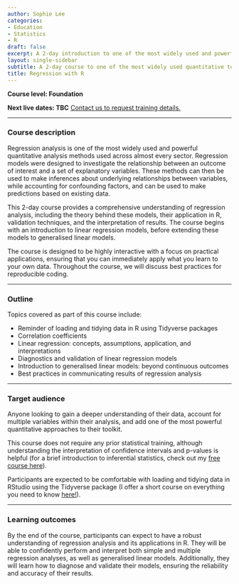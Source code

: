 ```yaml
---
author: Sophie Lee
categories:
- Education
- Statistics
- R
draft: false
excerpt: A 2-day introduction to one of the most widely used and powerful tools in quantitative analysis...regression! A comprehensive introduction to generalised linear models with applications in R.
layout: single-sidebar
subtitle: A 2-day course to one of the most widely used quantitative tools, regression
title: Regression with R
---
```


**Course level: Foundation**

**Next live dates: TBC** [Contact us to request training details.](mailto:sophie.lee@scubedstatistics.co.uk)

--- 

### Course description
Regression analysis is one of the most widely used and powerful quantitative analysis methods used across almost every sector. Regression models were designed to investigate the relationship between an outcome of interest and a set of explanatory variables. These methods can then be used to make inferences about underlying relationships between variables, while accounting for confounding factors, and can be used to make predictions based on existing data.

This 2-day course provides a comprehensive understanding of regression analysis, including the theory behind these models, their application in R, validation techniques, and the interpretation of results. The course begins with an introduction to linear regression models, before extending these models to generalised linear models. 

The course is designed to be highly interactive with a focus on practical applications, ensuring that you can immediately apply what you learn to your own data. Throughout the course, we will discuss best practices for reproducible coding. 

--- 

### Outline
Topics covered as part of this course include:
- Reminder of loading and tidying data in R using Tidyverse packages
- Correlation coefficients 
- Linear regression: concepts, assumptions, application, and interpretations
- Diagnostics and validation of linear regression models
- Introduction to generalised linear models: beyond continuous outcomes
- Best practices in communicating results of regression analysis

---

### Target audience
Anyone looking to gain a deeper understanding of their data, account for multiple variables within their analysis, and add one of the most powerful quantitative approaches to their toolkit. 

This course does not require any prior statistical training, although understanding the interpretation of confidence intervals and p-values is helpful (for a brief introduction to inferential statistics, check out my [free course here](https://equationsofdisease.com/courses/inferential-statistics/)). 

Participants are expected to be comfortable with loading and tidying data in RStudio using the Tidyverse package (I offer a short course on everything you need to know [here!](/courses/intro_r_tidyverse)).

--- 

### Learning outcomes

By the end of the course, participants can expect to have a robust understanding of regression analysis and its applications in R. They will be able to confidently perform and interpret both simple and multiple regression analyses, as well as generalised linear models. Additionally, they will learn how to diagnose and validate their models, ensuring the reliability and accuracy of their results.
